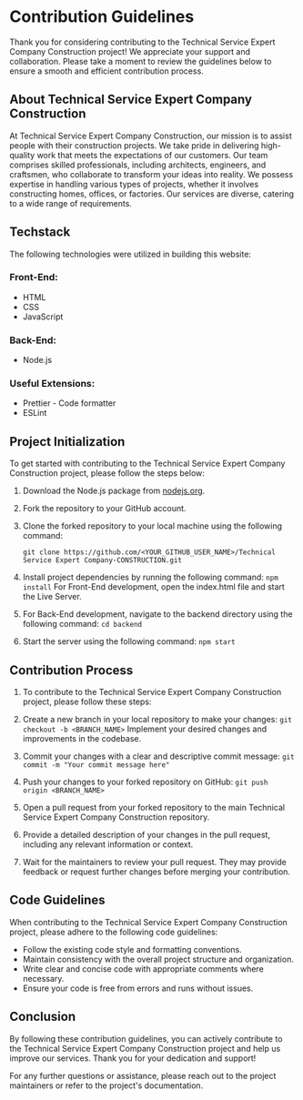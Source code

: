 
# Contribution Guidelines

Thank you for considering contributing to the Technical Service Expert Company Construction project! We appreciate your support and collaboration. Please take a moment to review the guidelines below to ensure a smooth and efficient contribution process.

## About Technical Service Expert Company Construction

At Technical Service Expert Company Construction, our mission is to assist people with their construction projects. We take pride in delivering high-quality work that meets the expectations of our customers. Our team comprises skilled professionals, including architects, engineers, and craftsmen, who collaborate to transform your ideas into reality. We possess expertise in handling various types of projects, whether it involves constructing homes, offices, or factories. Our services are diverse, catering to a wide range of requirements.

## Techstack

The following technologies were utilized in building this website:

### Front-End:

- HTML
- CSS
- JavaScript

### Back-End:

- Node.js

### Useful Extensions:

- Prettier - Code formatter
- ESLint

## Project Initialization

To get started with contributing to the Technical Service Expert Company Construction project, please follow the steps below:

1. Download the Node.js package from [nodejs.org](https://nodejs.org).

2. Fork the repository to your GitHub account.

3. Clone the forked repository to your local machine using the following command:

   ```git clone https://github.com/<YOUR_GITHUB_USER_NAME>/Technical Service Expert Company-CONSTRUCTION.git```

4. Install project dependencies by running the following command:
```npm install```
For Front-End development, open the index.html file and start the Live Server.
5. For Back-End development, navigate to the backend directory using the following command:
```cd backend```
6. Start the server using the following command:
 ```npm start```

## Contribution Process
1. To contribute to the Technical Service Expert Company Construction project, please follow these steps:

2. Create a new branch in your local repository to make your changes:
```git checkout -b <BRANCH_NAME>```
Implement your desired changes and improvements in the codebase.

3. Commit your changes with a clear and descriptive commit message:
```git commit -m "Your commit message here"```

4. Push your changes to your forked repository on GitHub:
```git push origin <BRANCH_NAME>```

5. Open a pull request from your forked repository to the main Technical Service Expert Company Construction repository.

6. Provide a detailed description of your changes in the pull request, including any relevant information or context.

7. Wait for the maintainers to review your pull request. They may provide feedback or request further changes before merging your contribution.

## Code Guidelines
When contributing to the Technical Service Expert Company Construction project, please adhere to the following code guidelines:

- Follow the existing code style and formatting conventions.
- Maintain consistency with the overall project structure and organization.
- Write clear and concise code with appropriate comments where necessary.
- Ensure your code is free from errors and runs without issues.

## Conclusion
By following these contribution guidelines, you can actively contribute to the Technical Service Expert Company Construction project and help us improve our services. Thank you for your dedication and support!

For any further questions or assistance, please reach out to the project maintainers or refer to the project's documentation.
